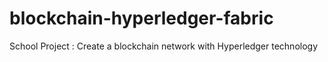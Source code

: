 # blockchain-hyperledger-fabric
School Project : Create a blockchain network with Hyperledger technology
